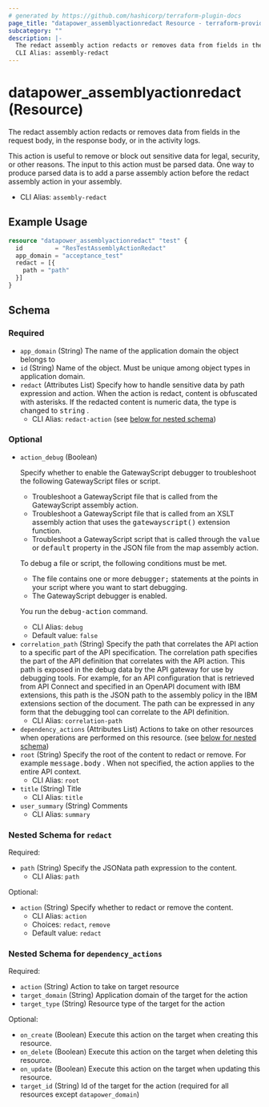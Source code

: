 ```yaml
---
# generated by https://github.com/hashicorp/terraform-plugin-docs
page_title: "datapower_assemblyactionredact Resource - terraform-provider-datapower"
subcategory: ""
description: |-
  The redact assembly action redacts or removes data from fields in the request body, in the response body, or in the activity logs. This action is useful to remove or block out sensitive data for legal, security, or other reasons. The input to this action must be parsed data. One way to produce parsed data is to add a parse assembly action before the redact assembly action in your assembly.
  CLI Alias: assembly-redact
---
```


# datapower_assemblyactionredact (Resource)

The redact assembly action redacts or removes data from fields in the request body, in the response body, or in the activity logs. <p>This action is useful to remove or block out sensitive data for legal, security, or other reasons. The input to this action must be parsed data. One way to produce parsed data is to add a parse assembly action before the redact assembly action in your assembly.</p>
  - CLI Alias: `assembly-redact`

## Example Usage

```terraform
resource "datapower_assemblyactionredact" "test" {
  id         = "ResTestAssemblyActionRedact"
  app_domain = "acceptance_test"
  redact = [{
    path = "path"
  }]
}
```

<!-- schema generated by tfplugindocs -->
## Schema

### Required

- `app_domain` (String) The name of the application domain the object belongs to
- `id` (String) Name of the object. Must be unique among object types in application domain.
- `redact` (Attributes List) Specify how to handle sensitive data by path expression and action. When the action is redact, content is obfuscated with asterisks. If the redacted content is numeric data, the type is changed to <tt>string</tt> .
  - CLI Alias: `redact-action` (see [below for nested schema](#nestedatt--redact))

### Optional

- `action_debug` (Boolean) <p>Specify whether to enable the GatewayScript debugger to troubleshoot the following GatewayScript files or script.</p><ul><li>Troubleshoot a GatewayScript file that is called from the GatewayScript assembly action.</li><li>Troubleshoot a GatewayScript file that is called from an XSLT assembly action that uses the <tt>gatewayscript()</tt> extension function.</li><li>Troubleshoot a GatewayScript script that is called through the <tt>value</tt> or <tt>default</tt> property in the JSON file from the map assembly action.</li></ul><p>To debug a file or script, the following conditions must be met.</p><ul><li>The file contains one or more <tt>debugger;</tt> statements at the points in your script where you want to start debugging.</li><li>The GatewayScript debugger is enabled.</li></ul><p>You run the <tt>debug-action</tt> command.</p>
  - CLI Alias: `debug`
  - Default value: `false`
- `correlation_path` (String) Specify the path that correlates the API action to a specific part of the API specification. The correlation path specifies the part of the API definition that correlates with the API action. This path is exposed in the debug data by the API gateway for use by debugging tools. For example, for an API configuration that is retrieved from API Connect and specified in an OpenAPI document with IBM extensions, this path is the JSON path to the assembly policy in the IBM extensions section of the document. The path can be expressed in any form that the debugging tool can correlate to the API definition.
  - CLI Alias: `correlation-path`
- `dependency_actions` (Attributes List) Actions to take on other resources when operations are performed on this resource. (see [below for nested schema](#nestedatt--dependency_actions))
- `root` (String) Specify the root of the content to redact or remove. For example <tt>message.body</tt> . When not specified, the action applies to the entire API context.
  - CLI Alias: `root`
- `title` (String) Title
  - CLI Alias: `title`
- `user_summary` (String) Comments
  - CLI Alias: `summary`

<a id="nestedatt--redact"></a>
### Nested Schema for `redact`

Required:

- `path` (String) Specify the JSONata path expression to the content.
  - CLI Alias: `path`

Optional:

- `action` (String) Specify whether to redact or remove the content.
  - CLI Alias: `action`
  - Choices: `redact`, `remove`
  - Default value: `redact`


<a id="nestedatt--dependency_actions"></a>
### Nested Schema for `dependency_actions`

Required:

- `action` (String) Action to take on target resource
- `target_domain` (String) Application domain of the target for the action
- `target_type` (String) Resource type of the target for the action

Optional:

- `on_create` (Boolean) Execute this action on the target when creating this resource.
- `on_delete` (Boolean) Execute this action on the target when deleting this resource.
- `on_update` (Boolean) Execute this action on the target when updating this resource.
- `target_id` (String) Id of the target for the action (required for all resources except `datapower_domain`)
